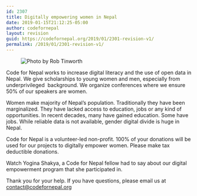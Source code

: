 ```yaml
---
id: 2307
title: Digitally empowering women in Nepal
date: 2019-01-15T21:12:25-05:00
author: codefornepal
layout: revision
guid: https://codefornepal.org/2019/01/2301-revision-v1/
permalink: /2019/01/2301-revision-v1/
---
```

<figure class="wp-block-image"><img src="https://codefornepal.org/wp-content/uploads/2017/12/8901992145_52383af430_z.jpg" alt="Photo by Rob Tinworth" class="wp-image-2039" srcset="https://codefornepal.org/wp-content/uploads/2017/12/8901992145_52383af430_z.jpg 640w, https://codefornepal.org/wp-content/uploads/2017/12/8901992145_52383af430_z-300x210.jpg 300w" sizes="(max-width: 640px) 100vw, 640px" /></figure> 

<p class="has-drop-cap">
  Code for Nepal works to increase digital literacy and the use of open data in Nepal. We give scholarships to young women and men, especially from underprivileged &nbsp;background. We organize conferences where we ensure 50% of our speakers are women. <br />
</p>

Women make majority of Nepal’s population. Traditionally they have been marginalized. They have lacked access to education, jobs or any kind of opportunities. In recent decades, many have gained education. Some have jobs. While reliable data is not available, gender digital divide is huge in Nepal.  


Code for Nepal is a volunteer-led non-profit. 100% of your donations will be used for our projects to digitally empower women. Please make <g class="gr_ gr\_5 gr-alert gr\_spell gr\_inline\_cards gr\_run\_anim ContextualSpelling ins-del multiReplace" id="5" data-gr-id="5">tax deductible</g> donations.

Watch Yogina Shakya, a Code for Nepal fellow had to say about our digital empowerment program that she participated in.





Thank you for your help. If you have questions, please email us at contact@codefornepal.org